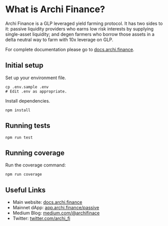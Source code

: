 # What is Archi Finance?

Archi Finance is a GLP leveraged yield farming protocol. It has two sides to it: passive liquidity providers who earns low risk interests by supplying single-asset liquidity; and degen farmers who borrow those assets in a delta neutral way to farm with 10x leverage on GLP.

For complete documentation please go to [docs.archi.finance](https://docs.archi.finance/).

## Initial setup

Set up your environment file.

```
cp .env.sample .env
# Edit .env as appropriate.
```

Install dependencies.

```
npm install
```

## Running tests

```
npm run test
```

## Running coverage

Run the coverage command:

```
npm run coverage
```

## Useful Links

* Main website: [docs.archi.finance](https://docs.archi.finance/)
* Mainnet dApp: [app.archi.finance/passive](https://app.archi.finance/passive)
* Medium Blog: [medium.com/@archifinace](https://medium.com/@archifinace)
* Twitter: [twitter.com/archi_fi](https://twitter.com/archi_fi)